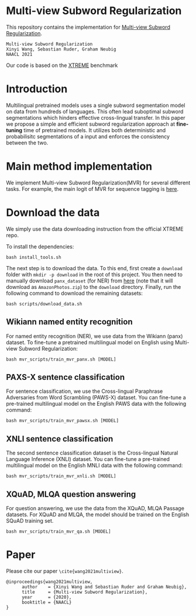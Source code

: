 # Multi-view Subword Regularization 

This repository contains the implementation for [Multi-view Subword Regularization]().

```
Multi-view Subword Regularization
Xinyi Wang, Sebastian Ruder, Graham Neubig
NAACL 2021
```

Our code is based on the [XTREME](https://github.com/google-research/xtreme) benchmark

# Introduction
Multilingual pretrained models uses a single subword segmentation model on data from hundreds of languages. This often lead suboptimal subword segmentations which hinders effective cross-lingual transfer. In this paper we propose a simple and efficient subword regularization approach at **fine-tuning** time of pretrained models. It utilizes both deterministic and probabilisitc segmentations of a input and enforces the consistency between the two. 


# Main method implementation
We implement Multi-view Subword Regularization(MVR) for several different tasks. For example, the main logit of MVR for sequence tagging is [here](https://github.com/cindyxinyiwang/multiview-subword-regularization/blob/main/third_party/run_mv_tag.py#L197). 


# Download the data
We simply use the data downloading instruction from the official XTREME repo.

To install the dependencies:
```
bash install_tools.sh
```

The next step is to download the data. To this end, first create a `download` folder with ```mkdir -p download``` in the root of this project. You then need to manually download `panx_dataset` (for NER) from [here](https://www.amazon.com/clouddrive/share/d3KGCRCIYwhKJF0H3eWA26hjg2ZCRhjpEQtDL70FSBN) (note that it will download as `AmazonPhotos.zip`) to the `download` directory. Finally, run the following command to download the remaining datasets:
```
bash scripts/download_data.sh
```

## Wikiann named entity recognition

For named entity recognition (NER), we use data from the Wikiann (panx) dataset. 
To fine-tune a pretrained multilingual model on English using Multi-view Subword Regularization:
```
bash mvr_scripts/train_mvr_panx.sh [MODEL]
```

## PAXS-X sentence classification

For sentence classification, we use the Cross-lingual Paraphrase Adversaries from Word Scrambling (PAWS-X) dataset. You can fine-tune a pre-trained multilingual model on the English PAWS data with the following command:
```
bash mvr_scripts/train_mvr_pawsx.sh [MODEL]
```

## XNLI sentence classification

The second sentence classification dataset is the Cross-lingual Natural Language Inference (XNLI) dataset. You can fine-tune a pre-trained multilingual model on the English MNLI data with the following command:
```
bash mvr_scripts/train_mvr_xnli.sh [MODEL]
```

## XQuAD, MLQA question answering

For question answering, we use the data from the XQuAD, MLQA Passage datasets.
For XQuAD and MLQA, the model should be trained on the English SQuAD training set. 
```
bash mvr_scripts/train_mvr_qa.sh [MODEL]
```

# Paper

Please cite our paper `\cite{wang2021multiview}`.
```
@inproceedings{wang2021multiview,
      author    = {Xinyi Wang and Sebastian Ruder and Graham Neubig},
      title     = {Multi-view Subword Regularization},
      year      = {2020},
      booktitle = {NAACL}
}
```
